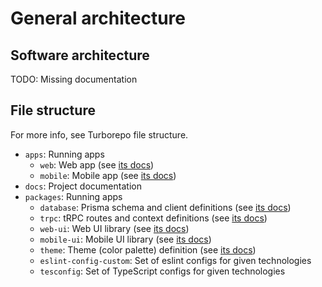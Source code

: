 # General architecture

## Software architecture

TODO: Missing documentation

## File structure

For more info, see Turborepo file structure.

- `apps`: Running apps
  - `web`: Web app (see [its docs](./apps/web.md))
  - `mobile`: Mobile app (see [its docs](./apps/mobile.md))
- `docs`: Project documentation
- `packages`: Running apps
  - `database`: Prisma schema and client definitions (see [its docs](./packages/database.md))
  - `trpc`: tRPC routes and context definitions (see [its docs](./packages/trpc.md))
  - `web-ui`: Web UI library (see [its docs](./packages/web-ui.md))
  - `mobile-ui`: Mobile UI library (see [its docs](./packages/mobile-ui.md))
  - `theme`: Theme (color palette) definition (see [its docs](./packages/theme.md))
  - `eslint-config-custom`: Set of eslint configs for given technologies
  - `tesconfig`: Set of TypeScript configs for given technologies
